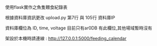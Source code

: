 使用flask實作之魚隻餵食紀錄表

根據資料庫資訊更改 upload.py 第7行 與 105行 資料庫IP

資料庫欄位為 ID, time, voltage
目前只有ar0DB 有此欄位,其他場域暫時沒有

架設於本機時請連線 :
http://127.0.0.1:5000/feeding_calendar
